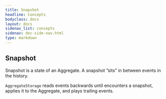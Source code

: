 ```yaml
---
title: Snapshot
headline: Concepts
bodyclass: docs
layout: docs
sidenav_list: concepts
sidenav: doc-side-nav.html
type: markdown
---
```

<h2 class="top">Snapshot</h2> 

Snapshot is a state of an Aggregate. A snapshot ”sits” in between events in the history.
 
`AggregateStorage` reads events backwards until encounters a snapshot, applies it to the Aggregate, and plays trailing events.
